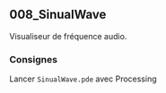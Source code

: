 ## 008_SinualWave
Visualiseur de fréquence audio.
 
### Consignes
Lancer `SinualWave.pde` avec Processing